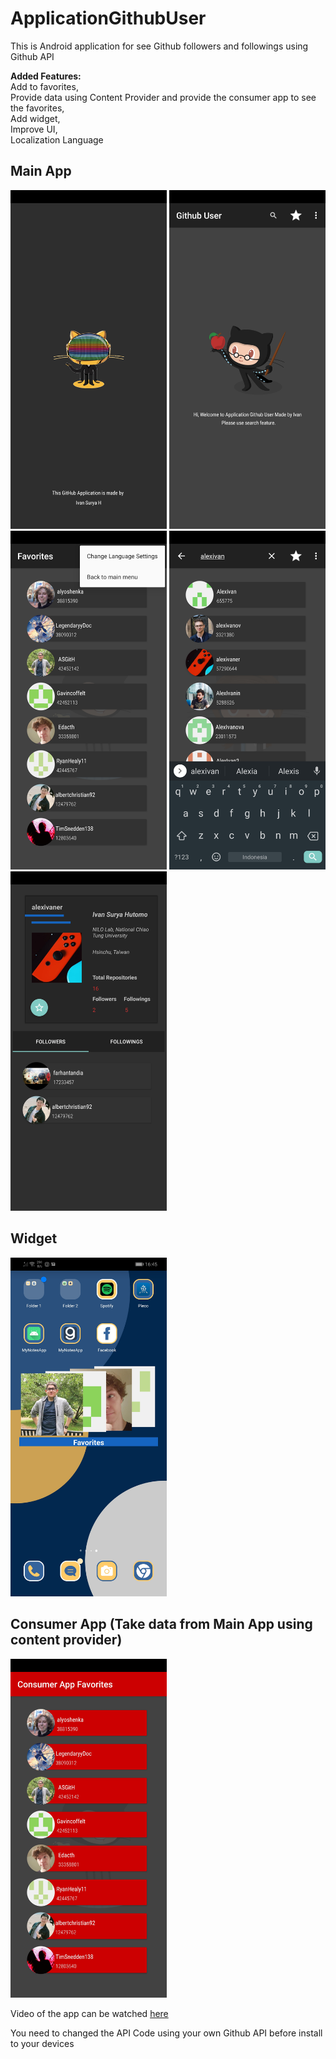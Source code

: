 # ApplicationGithubUser
 This is Android application for see Github followers and followings using Github API
 
<strong>Added Features:</strong><br>
Add to favorites,<br>
Provide data using Content Provider and provide the consumer app to see the favorites,<br>
Add widget,<br>
Improve UI,<br>
Localization Language <br>
 
## Main App
<img src="https://github.com/alexivaner/ApplicationGithubUser/blob/master/Screenshot/Screenshot_20200823_164452_com.example.applicationgithubuser.jpg" width="250"/>
<img src="https://github.com/alexivaner/ApplicationGithubUser/blob/master/Screenshot/Screenshot_20200823_164414_com.example.applicationgithubuser.jpg" width="250"/>
<img src="https://github.com/alexivaner/ApplicationGithubUser/blob/master/Screenshot/Screenshot_20200823_164518_com.example.applicationgithubuser.jpg" width="250"/>
<img src="https://github.com/alexivaner/ApplicationGithubUser/blob/master/Screenshot/Screenshot_20200823_164537_com.example.applicationgithubuser.jpg" width="250"/>
<img src="https://github.com/alexivaner/ApplicationGithubUser/blob/master/Screenshot/Screenshot_20200823_164541_com.example.applicationgithubuser.jpg" width="250"/>

## Widget
<img src="https://github.com/alexivaner/ApplicationGithubUser/blob/master/Screenshot/Screenshot_20200823_164600_com.huawei.android.launcher.jpg" width="250"/>

## Consumer App (Take data from Main App using content provider)
<img src="https://github.com/alexivaner/ApplicationGithubUser/blob/master/Screenshot/Screenshot_20200823_164607_com.example.githubconsumerapp.jpg" width="250"/>




Video of the app can be watched [here](https://github.com/alexivaner/ApplicationGithubUser/blob/master/Screenshot/SVID_20200823_165405_1.mp4?raw=true)


You need to changed the API Code using your own Github API before install to your devices

